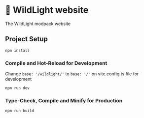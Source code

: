 # 🌲 WildLight website

The WildLight modpack website

## Project Setup

```sh
npm install
```

### Compile and Hot-Reload for Development

Change `base: '/wildlight/'` to `base: '/'` on vite.config.ts file for development

```sh
npm run dev
```

### Type-Check, Compile and Minify for Production

```sh
npm run build
```

